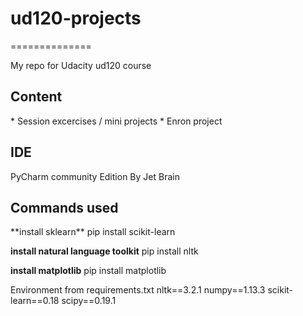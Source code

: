 <h1> ud120-projects </h1> 
==============

My repo for Udacity ud120 course

<h2> Content </h2> 
* Session excercises / mini projects
* Enron project


<h2> IDE </h2> 
PyCharm community Edition By Jet Brain

<h2> Commands used </h2> 
**install sklearn** 
pip install scikit-learn

**install natural language toolkit** 
pip install nltk

**install matplotlib**
pip install matplotlib

Environment from requirements.txt
nltk==3.2.1
numpy==1.13.3
scikit-learn==0.18
scipy==0.19.1


